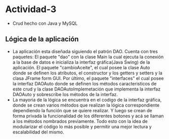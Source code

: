 # Actividad-3
- Crud hecho con Java y MySQL
## Lógica de la aplicación
- La aplicación esta diseñada siguiendo el patrón DAO. Cuenta con tres paquetes: El paquete "dao" con la clase Main la cual ejecuta la conexión a la base de datos e inicializa la interfaz gráfica(Java Swing) de la aplicación. El paquete "cambioAceite", el cual posee la clase Auto donde se definen los atributos, el constructor y los getters y setters y la clasa JFrame form GUI. Por último, el paquete "interfaces" el cual posee la interfaz DAOAuto donde se definen los métodos caracteristicos de este crud y la clase DAOAutoImplemetación que implementa la interfaz DAOAuto y sobrescribe los métodos de la interfaz.
- La mayoria de la lógica se encuentra en el codigo de la interfaz gráfica, donde se crean varios métodos que realizan la lógica correspondiente dependiendo la función que se quiere realizar. Y luego se crean de forma privada la funcionalidad de los diferentes botones y acá se llaman a los métodos nombrados previamente. Todo esto con la idea de modularizar el código lo más posible y permitir una mejor lectura y escalabilidad del mismo. 
  
